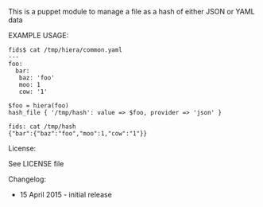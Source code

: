 This is a puppet module to manage a file as a hash of either JSON or YAML data

EXAMPLE USAGE:

    fids$ cat /tmp/hiera/common.yaml
    ---
    foo:
      bar:
       baz: 'foo'
       moo: 1
       cow: '1'

    $foo = hiera(foo)
    hash_file { '/tmp/hash': value => $foo, provider => 'json' }

    fids: cat /tmp/hash
    {"bar":{"baz":"foo","moo":1,"cow":"1"}}

License:

See LICENSE file

Changelog:

 - 15 April 2015 - initial release
